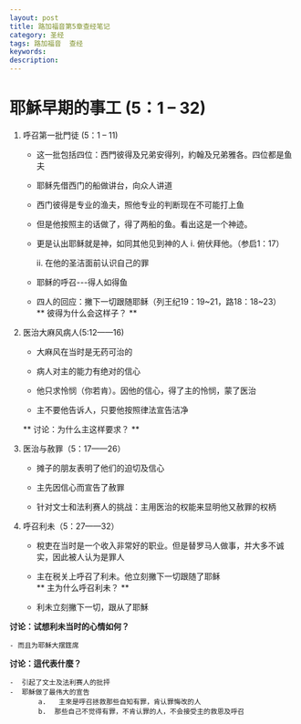 ```yaml
---
layout: post
title: 路加福音第5章查经笔记
category: 圣经
tags: 路加福音  查经
keywords: 
description: 
---
```

<h1>耶穌早期的事工 (5：1 – 32)</h1>     

1. 呼召第一批門徒 (5：1 – 11)     
    - 这一批包括四位：西門彼得及兄弟安得列，約翰及兄弟雅各。四位都是鱼夫 
    -  耶稣先借西门的船做讲台，向众人讲道
    -  西门彼得是专业的渔夫，照他专业的判断现在不可能打上鱼
    -  但是他按照主的话做了，得了两船的鱼。看出这是一个神迹。
    -  更是认出耶稣就是神，如同其他见到神的人
          i. 俯伏拜他。（参启1：17）     
          
          ii. 在他的圣洁面前认识自己的罪   
    
    -  耶稣的呼召---得人如得鱼
    -  四人的回应：撇下一切跟随耶稣（列王纪19：19~21，路18：18~23）      
    **  彼得为什么会这样子？  **   

2. 医治大麻风病人(5:12——16)     

    -  大麻风在当时是无药可治的   
    
    -  病人对主的能力有绝对的信心   
    
    -  他只求怜悯（你若肯）。因他的信心，得了主的怜悯，蒙了医治   
    -  主不要他告诉人，只要他按照律法宣告洁净     
    
    **  讨论：为什么主这样要求？  **     
    
3. 医治与赦罪（5：17——26）     
    
    - 摊子的朋友表明了他们的迫切及信心   

    - 主先因信心而宣告了赦罪    
     
    -  针对文士和法利赛人的挑战：主用医治的权能来显明他又赦罪的权柄   
     
4. 呼召利未（5：27——32）    

    -  稅吏在当时是一个收入非常好的职业。但是替罗马人做事，并大多不诚实，因此被人认为是罪人    
    
    -  主在税关上呼召了利未。他立刻撇下一切跟随了耶稣    
**  主为什么呼召利未？ **
     
    - 	利未立刻撇下一切，跟从了耶穌    
     
**讨论：试想利未当时的心情如何？**
     
    - 而且为耶穌大摆筳席     
    
**讨论：這代表什麼？**    
     
    -  引起了文士及法利赛人的批抨    
    -  耶穌做了最伟大的宣告      
           a.	主來是呼召拯救那些自知有罪，肯认罪悔改的人
           b.  那些自己不觉得有罪，不肯认罪的人，不会接受主的救恩及呼召
 

   